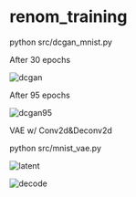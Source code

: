 # renom_training
python src/dcgan_mnist.py

After 30 epochs

![dcgan](https://raw.githubusercontent.com/yygr/renom_training/master/result/dcgan_fake.png)

After 95 epochs

![dcgan95](https://raw.githubusercontent.com/yygr/renom_training/master/result/dcgan_fake95.png)


VAE w/ Conv2d&Deconv2d

python src/mnist_vae.py

![latent](https://raw.githubusercontent.com/yygr/renom_training/master/result/densenet_latent9.png)

![decode](https://raw.githubusercontent.com/yygr/renom_training/master/result/densenet_decode9.png)



